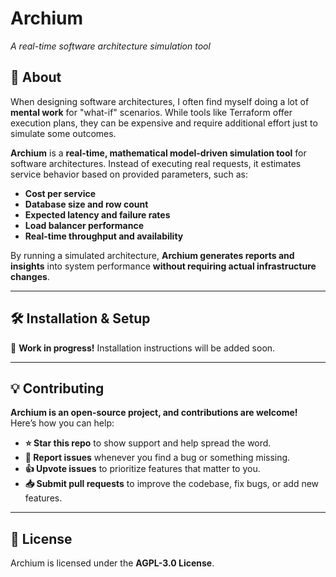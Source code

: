 # Archium

_A real-time software architecture simulation tool_

## 🚀 About

When designing software architectures, I often find myself doing a lot of **mental work** for "what-if" scenarios. While tools like Terraform offer execution plans, they can be expensive and require additional effort just to simulate some outcomes.

**Archium** is a **real-time, mathematical model-driven simulation tool** for software architectures. Instead of executing real requests, it estimates service behavior based on provided parameters, such as:

- **Cost per service**
- **Database size and row count**
- **Expected latency and failure rates**
- **Load balancer performance**
- **Real-time throughput and availability**

By running a simulated architecture, **Archium generates reports and insights** into system performance **without requiring actual infrastructure changes**.

---

## 🛠️ Installation & Setup

🚧 **Work in progress!** Installation instructions will be added soon.

---

## 💡 Contributing

**Archium is an open-source project, and contributions are welcome!** Here’s how you can help:

- **⭐ Star this repo** to show support and help spread the word.
- **🐞 Report issues** whenever you find a bug or something missing.
- **👍 Upvote issues** to prioritize features that matter to you.
- **📥 Submit pull requests** to improve the codebase, fix bugs, or add new features.

---

## 📜 License

Archium is licensed under the **AGPL-3.0 License**.
